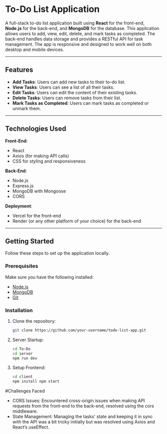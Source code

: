 # To-Do List Application

A full-stack to-do list application built using **React** for the front-end, **Node.js** for the back-end, and **MongoDB** for the database. This application allows users to add, view, edit, delete, and mark tasks as completed. The back-end handles data storage and provides a RESTful API for task management. The app is responsive and designed to work well on both desktop and mobile devices.


---

## Features

- **Add Tasks**: Users can add new tasks to their to-do list.
- **View Tasks**: Users can see a list of all their tasks.
- **Edit Tasks**: Users can edit the content of their existing tasks.
- **Delete Tasks**: Users can remove tasks from their list.
- **Mark Tasks as Completed**: Users can mark tasks as completed or unmark them.

---

## Technologies Used

**Front-End**:
- React
- Axios (for making API calls)
- CSS for styling and responsiveness

**Back-End**:
- Node.js
- Express.js
- MongoDB with Mongoose
- CORS

**Deployment**:
- Vercel for the front-end
- Render (or any other platform of your choice) for the back-end

---

## Getting Started

Follow these steps to set up the application locally.

### Prerequisites

Make sure you have the following installed:
- [Node.js](https://nodejs.org/)
- [MongoDB](https://www.mongodb.com/)
- [Git](https://git-scm.com/)

### Installation

1. Clone the repository:
   ```bash
   git clone https://github.com/your-username/todo-list-app.git

2. Server Startup:
   ```bash
   cd To-Do
   cd server
   npm run dev
3. Setup Frontend:
   ```bash
   cd client
   npm install npm start


#Challenges Faced
- CORS Issues: Encountered cross-origin issues when making API requests from the front-end to the back-end, resolved using the cors middleware.
- State Management: Managing the tasks' state and keeping it in sync with the API was a bit tricky initially but was resolved using Axios and React’s useEffect.


   




  



